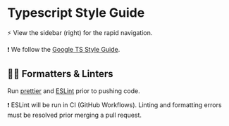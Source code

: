 # Typescript Style Guide

:zap: View the sidebar (right) for the rapid navigation.

:exclamation: We follow the [Google TS Style Guide](https://google.github.io/styleguide/tsguide.html).

## :guardsman: Formatters & Linters

Run [prettier](https://prettier.io/) and [ESLint](https://eslint.org/) prior to pushing code.

:exclamation: ESLint will be run in CI (GitHub Workflows). Linting and formatting errors must be resolved prior merging a pull request.
